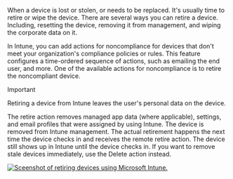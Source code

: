 When a device is lost or stolen, or needs to be replaced. It's usually time to retire or wipe the device. There are several ways you can retire a device. Including, resetting the device, removing it from management, and wiping the corporate data on it.

In Intune, you can add actions for noncompliance for devices that don't meet your organization's compliance policies or rules. This feature configures a time-ordered sequence of actions, such as emailing the end user, and more. One of the available actions for noncompliance is to retire the noncompliant device.

> [!IMPORTANT]
> Retiring a device from Intune leaves the user's personal data on the device.

The retire action removes managed app data (where applicable), settings, and email profiles that were assigned by using Intune. The device is removed from Intune management. The actual retirement happens the next time the device checks in and receives the remote retire action. The device still shows up in Intune until the device checks in. If you want to remove stale devices immediately, use the Delete action instead.

[ ![Sceenshot of retiring devices using Microsoft Intune.](../media/intro-to-endpoint-manager-18.png) ](../media/intro-to-endpoint-manager-18.png#lightbox)